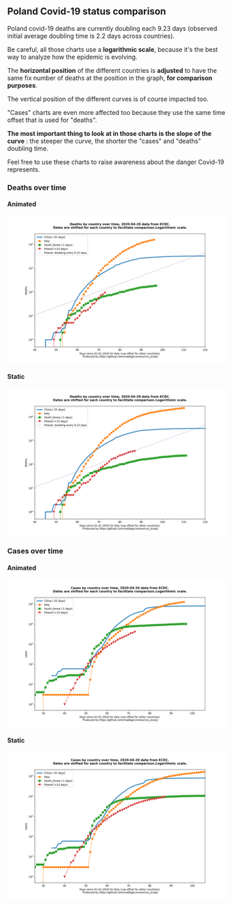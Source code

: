 ## Poland Covid-19 status comparison 

Poland covid-19 deaths are currently doubling each 9.23 days (observed initial average doubling time is 2.2 days across countries).



Be careful, all those charts use a **logarithmic scale**, because it's the best way to analyze how the epidemic is evolving.
 
The **horizontal position** of the different countries is **adjusted** to have the same fix number of deaths at the position in the graph, **for comparison purposes**.

The vertical position of the different curves is of course impacted too.

"Cases" charts are even more affected too because they use the same time offset that is used for "deaths".

**The most important thing to look at in those charts is the slope of the curve** : the steeper the curve, the shorter the "cases" and "deaths" doubling time.

Feel free to use these charts to raise awareness about the danger Covid-19 represents. 


 
### Deaths over time
 
#### Animated
![Poland covid-19 deaths animated chart](https://raw.githubusercontent.com/madlag/coronavirus_study/master/notebooks/graphs/2020-04-20/countries/Poland/2020-04-20_Poland_deaths.gif "Poland covid-19 deaths animated chart")   
 
#### Static
![Poland covid-19 deaths static chart](https://raw.githubusercontent.com/madlag/coronavirus_study/master/notebooks/graphs/2020-04-20/countries/Poland/2020-04-20_Poland_deaths.png "Poland covid-19 deaths static chart")   

 
### Cases over time
 
#### Animated
![Poland covid-19 cases animated chart](https://raw.githubusercontent.com/madlag/coronavirus_study/master/notebooks/graphs/2020-04-20/countries/Poland/2020-04-20_Poland_cases.gif "Poland covid-19 cases animated chart")   
 
#### Static
![Poland covid-19 cases static chart](https://raw.githubusercontent.com/madlag/coronavirus_study/master/notebooks/graphs/2020-04-20/countries/Poland/2020-04-20_Poland_cases.png "Poland covid-19 cases static chart")   

